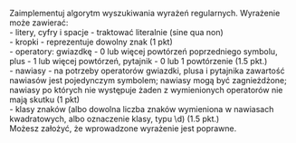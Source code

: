 Zaimplementuj algorytm wyszukiwania wyrażeń regularnych. Wyrażenie może zawierać:  
    - litery, cyfry i spacje - traktować literalnie (sine qua non)  
    - kropki - reprezentuje dowolny znak (1 pkt)  
    - operatory: gwiazdkę - 0 lub więcej powtórzeń poprzedniego symbolu, plus - 1 lub więcej powtórzeń, pytajnik - 0 lub 1 powtórzenie (1.5 pkt.)  
    - nawiasy - na potrzeby operatorów gwiazdki, plusa i pytajnika zawartość nawiasów jest pojedynczym symbolem; nawiasy mogą być zagnieżdżone; nawiasy po których nie występuje żaden z wymienionych operatorów nie mają skutku (1 pkt)  
    - klasy znaków (albo dowolna liczba znaków wymieniona w nawiasach kwadratowych, albo oznaczenie klasy, typu \d) (1.5 pkt.)  
    Możesz założyć, że wprowadzone wyrażenie jest poprawne.  
